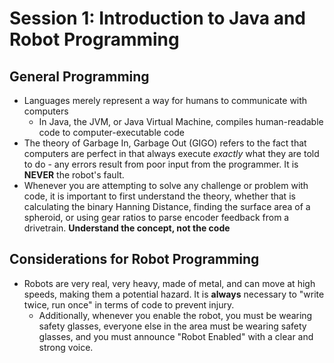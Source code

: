 # Session 1: Introduction to Java and Robot Programming

## General Programming
- Languages merely represent a way for humans to communicate with computers
  - In Java, the JVM, or Java Virtual Machine, compiles human-readable code to computer-executable code
- The theory of Garbage In, Garbage Out (GIGO) refers to the fact that computers are perfect in that always execute *exactly* what they are told to do - any errors result from poor input from the programmer. It is **NEVER** the robot's fault.
- Whenever you are attempting to solve any challenge or problem with code, it is important to first understand the theory, whether that is calculating the binary Hanning Distance, finding the surface area of a spheroid, or using gear ratios to parse encoder feedback from a drivetrain. **Understand the concept, not the code**

## Considerations for Robot Programming
- Robots are very real, very heavy, made of metal, and can move at high speeds, making them a potential hazard. It is **always** necessary to "write twice, run once" in terms of code to prevent injury.
  - Additionally, whenever you enable the robot, you must be wearing safety glasses, everyone else in the area must be wearing safety glasses, and you must announce "Robot Enabled" with a clear and strong voice.